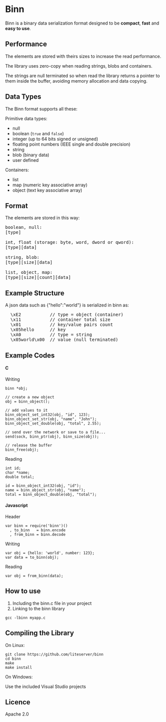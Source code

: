 Binn
====

Binn is a binary data serialization format designed to be **compact**, **fast** and **easy to use**.


Performance
-----------

The elements are stored with theirs sizes to increase the read performance.

The library uses zero-copy when reading strings, blobs and containers.

The strings are null terminated so when read the library returns a pointer to them inside the buffer, avoiding memory allocation and data copying.


Data Types
----------

The Binn format supports all these:

Primitive data types:

* null
* boolean (<code>true</code> and <code>false</code>)
* integer (up to 64 bits signed or unsigned)
* floating point numbers (IEEE single and double precision)
* string
* blob (binary data)
* user defined

Containers:

* list
* map (numeric key associative array)
* object (text key associative array)

Format
--------
The elements are stored in this way:
<pre>
boolean, null:
[type]

int, float (storage: byte, word, dword or qword):
[type][data]

string, blob:
[type][size][data]

list, object, map:
[type][size][count][data]
</pre>

Example Structure
---------------------
A json data such as {"hello":"world"} is serialized in binn as:
<pre>
  \xE2           // type = object (container)
  \x11           // container total size
  \x01           // key/value pairs count
  \x05hello      // key
  \xA0           // type = string
  \x05world\x00  // value (null terminated)
</pre>

Example Codes
------------------

#### C
Writing
```
binn *obj;

// create a new object
obj = binn_object();

// add values to it
binn_object_set_int32(obj, "id", 123);
binn_object_set_str(obj, "name", "John");
binn_object_set_double(obj, "total", 2.55);

// send over the network or save to a file...
send(sock, binn_ptr(obj), binn_size(obj));

// release the buffer
binn_free(obj);
```
Reading
```
int id;
char *name;
double total;

id = binn_object_int32(obj, "id");
name = binn_object_str(obj, "name");
total = binn_object_double(obj, "total");
```

#### Javascript
Header
```
var binn = require('binn')()
  , to_binn   = binn.encode
  , from_binn = binn.decode
```
Writing
```
var obj = {hello: 'world', number: 123};
var data = to_binn(obj);
```
Reading
```
var obj = from_binn(data);
```

How to use
----------

1. Including the binn.c file in your project
2. Linking to the binn library

```
gcc -lbinn myapp.c
```

Compiling the Library
---------------------

On Linux:

```
git clone https://github.com/liteserver/binn
cd binn
make
make install
```

On Windows:

Use the included Visual Studio projects


Licence
-------
Apache 2.0
